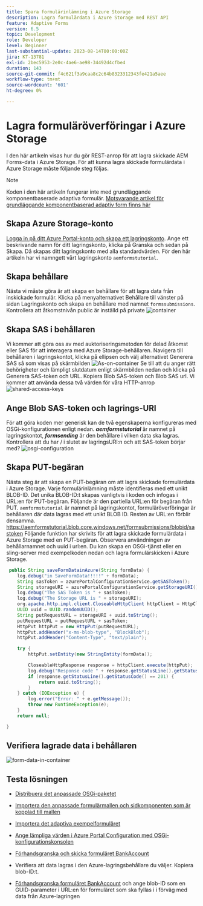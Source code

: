 ```yaml
---
title: Spara formulärinlämning i Azure Storage
description: Lagra formulärdata i Azure Storage med REST API
feature: Adaptive Forms
version: 6.5
topic: Development
role: Developer
level: Beginner
last-substantial-update: 2023-08-14T00:00:00Z
jira: KT-13781
exl-id: 2bec5953-2e0c-4ae6-ae98-34492d4cfbe4
duration: 143
source-git-commit: f4c621f3a9caa8c2c64b8323312343fe421a5aee
workflow-type: tm+mt
source-wordcount: '601'
ht-degree: 0%

---
```


# Lagra formuläröverföringar i Azure Storage

I den här artikeln visas hur du gör REST-anrop för att lagra skickade AEM Forms-data i Azure Storage.
För att kunna lagra skickade formulärdata i Azure Storage måste följande steg följas.

>[!NOTE]
>Koden i den här artikeln fungerar inte med grundläggande komponentbaserade adaptiva formulär. [Motsvarande artikel för grundläggande komponentbaserad adaptiv form finns här](https://experienceleague.adobe.com/docs/experience-manager-learn/forms/prefill-form-with-data-attachments/introduction.html?lang=en)


## Skapa Azure Storage-konto

[Logga in på ditt Azure Portal-konto och skapa ett lagringskonto](https://learn.microsoft.com/en-us/azure/storage/common/storage-account-create?tabs=azure-portal#create-a-storage-account-1). Ange ett beskrivande namn för ditt lagringskonto, klicka på Granska och sedan på Skapa. Då skapas ditt lagringskonto med alla standardvärden. För den här artikeln har vi namngett vårt lagringskonto `aemformstutorial`.


## Skapa behållare

Nästa vi måste göra är att skapa en behållare för att lagra data från inskickade formulär.
Klicka på menyalternativet Behållare till vänster på sidan Lagringskonto och skapa en behållare med namnet `formssubmissions`. Kontrollera att åtkomstnivån public är inställd på private
![container](./assets/new-container.png)

## Skapa SAS i behållaren

Vi kommer att göra oss av med auktoriseringsmetoden för delad åtkomst eller SAS för att interagera med Azure Storage-behållaren.
Navigera till behållaren i lagringskontot, klicka på ellipsen och välj alternativet Generera SAS så som visas på skärmbilden
![As-on-container](./assets/sas-on-container.png)
Se till att du anger rätt behörigheter och lämpligt slutdatum enligt skärmbilden nedan och klicka på Generera SAS-token och URL. Kopiera Blob SAS-token och Blob SAS url. Vi kommer att använda dessa två värden för våra HTTP-anrop
![shared-access-keys](./assets/shared-access-signature.png)


## Ange Blob SAS-token och lagrings-URI

För att göra koden mer generisk kan de två egenskaperna konfigureras med OSGi-konfigurationen enligt nedan. _**aemformstutorial**_ är namnet på lagringskontot, _**formsending**_ är den behållare i vilken data ska lagras.
Kontrollera att du har / i slutet av lagringsURI:n och att SAS-token börjar med?
![osgi-configuration](./assets/azure-portal-osgi-configuration.png)


## Skapa PUT-begäran

Nästa steg är att skapa en PUT-begäran om att lagra skickade formulärdata i Azure Storage. Varje formulärinlämning måste identifieras med ett unikt BLOB-ID. Det unika BLOB-ID:t skapas vanligtvis i koden och infogas i URL:en för PUT-begäran.
Följande är den partiella URL:en för begäran från PUT. `aemformstutorial` är namnet på lagringskontot, formuläröverföringar är behållaren där data lagras med ett unikt BLOB ID. Resten av URL:en förblir densamma.
https://aemformstutorial.blob.core.windows.net/formsubmissions/blobid/sastoken
Följande funktion har skrivits för att lagra skickade formulärdata i Azure Storage med en PUT-begäran. Observera användningen av behållarnamnet och uuid i url:en. Du kan skapa en OSGi-tjänst eller en sling-server med exempelkoden nedan och lagra formulärskicken i Azure Storage.

```java
 public String saveFormDatainAzure(String formData) {
    log.debug("in SaveFormData!!!!!" + formData);
    String sasToken = azurePortalConfigurationService.getSASToken();
    String storageURI = azurePortalConfigurationService.getStorageURI();
    log.debug("The SAS Token is " + sasToken);
    log.debug("The Storage URL is " + storageURI);
    org.apache.http.impl.client.CloseableHttpClient httpClient = HttpClientBuilder.create().build();
    UUID uuid = UUID.randomUUID();
    String putRequestURL = storageURI + uuid.toString();
    putRequestURL = putRequestURL + sasToken;
    HttpPut httpPut = new HttpPut(putRequestURL);
    httpPut.addHeader("x-ms-blob-type", "BlockBlob");
    httpPut.addHeader("Content-Type", "text/plain");

    try {
        httpPut.setEntity(new StringEntity(formData));

        CloseableHttpResponse response = httpClient.execute(httpPut);
        log.debug("Response code " + response.getStatusLine().getStatusCode());
        if (response.getStatusLine().getStatusCode() == 201) {
            return uuid.toString();
        }
    } catch (IOException e) {
        log.error("Error: " + e.getMessage());
        throw new RuntimeException(e);
    }
    return null;

}
```

## Verifiera lagrade data i behållaren

![form-data-in-container](./assets/form-data-in-container.png)

## Testa lösningen

* [Distribuera det anpassade OSGi-paketet](./assets/SaveAndFetchFromAzure.core-1.0.0-SNAPSHOT.jar)

* [Importera den anpassade formulärmallen och sidkomponenten som är kopplad till mallen](./assets/store-and-fetch-from-azure.zip)

* [Importera det adaptiva exempelformuläret](./assets/bank-account-sample-form.zip)

* [Ange lämpliga värden i Azure Portal Configuration med OSGi-konfigurationskonsolen](https://experienceleague.adobe.com/docs/experience-manager-learn/forms/some-useful-integrations/store-form-data-in-azure-storage.html?lang=en#provide-the-blob-sas-token-and-storage-uri)

* [Förhandsgranska och skicka formuläret BankAccount](http://localhost:4502/content/dam/formsanddocuments/azureportalstorage/bankaccount/jcr:content?wcmmode=disabled)

* Verifiera att data lagras i den Azure-lagringsbehållare du väljer. Kopiera blob-ID:t.
* [Förhandsgranska formuläret BankAccount](http://localhost:4502/content/dam/formsanddocuments/azureportalstorage/bankaccount/jcr:content?wcmmode=disabled&amp;guid=dba8ac0b-8be6-41f2-9929-54f627a649f6) och ange blob-ID som en GUID-parameter i URL:en för formuläret som ska fyllas i i förväg med data från Azure-lagringen

